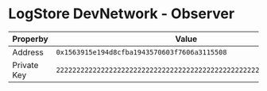 # LogStore DevNetwork - Observer

| Properby    | Value                                                              |
| ----------- | ------------------------------------------------------------------ |
| Address     | `0x1563915e194d8cfba1943570603f7606a3115508`                       |
| Private Key | `2222222222222222222222222222222222222222222222222222222222222222` |
